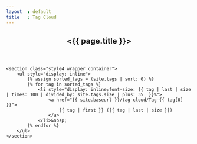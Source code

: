 ```yaml
---
layout	: default
title	: Tag Cloud
---
```


<article id="main">
	<header class="special container">
		<span class="icon fa-cloud"></span>
		<h2 class="post-title">&lt;{{ page.title }}&gt;</h2>
	</header>

	<section class="style4 wrapper container">
		<ul style="display: inline">
			{% assign sorted_tags = (site.tags | sort: 0) %}
			{% for tag in sorted_tags %}
				<li style="display: inline;font-size: {{ tag | last | size | times: 100 | divided_by: site.tags.size | plus: 35  }}%">
					<a href="{{ site.baseurl }}/tag-cloud/Tag-{{ tag[0] }}">
						{{ tag | first }} ({{ tag | last | size }})
					</a>
				</li>&nbsp;
			{% endfor %}
		</ul>
	</section>
</article>